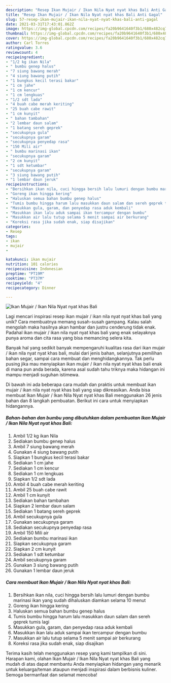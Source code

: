 ```yaml
---
description: "Resep Ikan Mujair / Ikan Nila Nyat nyat khas Bali Anti Gagal"
title: "Resep Ikan Mujair / Ikan Nila Nyat nyat khas Bali Anti Gagal"
slug: 57-resep-ikan-mujair-ikan-nila-nyat-nyat-khas-bali-anti-gagal
date: 2021-03-31T17:43:01.862Z
image: https://img-global.cpcdn.com/recipes/fa20b9641640f3b1/680x482cq70/ikan-mujair-ikan-nila-nyat-nyat-khas-bali-foto-resep-utama.jpg
thumbnail: https://img-global.cpcdn.com/recipes/fa20b9641640f3b1/680x482cq70/ikan-mujair-ikan-nila-nyat-nyat-khas-bali-foto-resep-utama.jpg
cover: https://img-global.cpcdn.com/recipes/fa20b9641640f3b1/680x482cq70/ikan-mujair-ikan-nila-nyat-nyat-khas-bali-foto-resep-utama.jpg
author: Carl Torres
ratingvalue: 3.6
reviewcount: 4
recipeingredient:
- "1/2 kg ikan Nila"
- " bumbu genep halus"
- "7 siung bawang merah"
- "4 siung bawang putih"
- "1 bungkus kecil terasi bakar"
- "1 cm jahe"
- "1 cm kencur"
- "1 cm lengkuas"
- "1/2 sdt lada"
- "4 buah cabe merah keriting"
- "25 buah cabe rawit"
- "1 cm kunyit"
- " bahan tambahan"
- "2 lembar daun salam"
- "1 batang sereh geprek"
- "secukupnya gula"
- "secukupnya garam"
- "secukupnya penyedap rasa"
- "150 Mili air"
- " bumbu marinasi ikan"
- "secukupnya garam"
- "2 cm kunyit"
- "1 sdt ketumbar"
- "secukupnya garam"
- "3 siung bawang putih"
- "1 lembar daun jeruk"
recipeinstructions:
- "Bersihkan ikan nila, cuci hingga bersih lalu lumuri dengan bumbu marinasi ikan yang sudah dihaluskan diamkan selama 10 menut"
- "Goreng ikan hingga kering"
- "Haluskan semua bahan bumbu genep halus"
- "Tumis bumbu hingga harum lalu masukkan daun salam dan sereh geprek tumis lagi"
- "Masukkan gula, garam, dan penyedap rasa aduk kembali"
- "Masukkan ikan lalu aduk sampai ikan tercampur dengan bumbu"
- "Masukkan air lalu tutup selama 5 menit sampai air berkurang"
- "Koreksi rasa jika sudah enak, siap disajikan"
categories:
- Resep
tags:
- ikan
- mujair
- 

katakunci: ikan mujair  
nutrition: 101 calories
recipecuisine: Indonesian
preptime: "PT19M"
cooktime: "PT37M"
recipeyield: "4"
recipecategory: Dinner

---
```



![Ikan Mujair / Ikan Nila Nyat nyat khas Bali](https://img-global.cpcdn.com/recipes/fa20b9641640f3b1/680x482cq70/ikan-mujair-ikan-nila-nyat-nyat-khas-bali-foto-resep-utama.jpg)

Lagi mencari inspirasi resep ikan mujair / ikan nila nyat nyat khas bali yang unik? Cara membuatnya memang susah-susah gampang. Kalau salah mengolah maka hasilnya akan hambar dan justru cenderung tidak enak. Padahal ikan mujair / ikan nila nyat nyat khas bali yang enak selayaknya punya aroma dan cita rasa yang bisa memancing selera kita.

Banyak hal yang sedikit banyak mempengaruhi kualitas rasa dari ikan mujair / ikan nila nyat nyat khas bali, mulai dari jenis bahan, selanjutnya pemilihan bahan segar, sampai cara membuat dan menghidangkannya. Tak perlu pusing jika mau menyiapkan ikan mujair / ikan nila nyat nyat khas bali enak di mana pun anda berada, karena asal sudah tahu triknya maka hidangan ini mampu menjadi suguhan istimewa.




Di bawah ini ada beberapa cara mudah dan praktis untuk membuat ikan mujair / ikan nila nyat nyat khas bali yang siap dikreasikan. Anda bisa membuat Ikan Mujair / Ikan Nila Nyat nyat khas Bali menggunakan 26 jenis bahan dan 8 langkah pembuatan. Berikut ini cara untuk menyiapkan hidangannya.

<!--inarticleads1-->

##### Bahan-bahan dan bumbu yang dibutuhkan dalam pembuatan Ikan Mujair / Ikan Nila Nyat nyat khas Bali:

1. Ambil 1/2 kg ikan Nila
1. Sediakan  bumbu genep halus
1. Ambil 7 siung bawang merah
1. Gunakan 4 siung bawang putih
1. Siapkan 1 bungkus kecil terasi bakar
1. Sediakan 1 cm jahe
1. Sediakan 1 cm kencur
1. Sediakan 1 cm lengkuas
1. Siapkan 1/2 sdt lada
1. Ambil 4 buah cabe merah keriting
1. Ambil 25 buah cabe rawit
1. Ambil 1 cm kunyit
1. Sediakan  bahan tambahan
1. Siapkan 2 lembar daun salam
1. Sediakan 1 batang sereh geprek
1. Ambil secukupnya gula
1. Gunakan secukupnya garam
1. Sediakan secukupnya penyedap rasa
1. Ambil 150 Mili air
1. Sediakan  bumbu marinasi ikan
1. Siapkan secukupnya garam
1. Siapkan 2 cm kunyit
1. Sediakan 1 sdt ketumbar
1. Ambil secukupnya garam
1. Gunakan 3 siung bawang putih
1. Gunakan 1 lembar daun jeruk




<!--inarticleads2-->

##### Cara membuat Ikan Mujair / Ikan Nila Nyat nyat khas Bali:

1. Bersihkan ikan nila, cuci hingga bersih lalu lumuri dengan bumbu marinasi ikan yang sudah dihaluskan diamkan selama 10 menut
1. Goreng ikan hingga kering
1. Haluskan semua bahan bumbu genep halus
1. Tumis bumbu hingga harum lalu masukkan daun salam dan sereh geprek tumis lagi
1. Masukkan gula, garam, dan penyedap rasa aduk kembali
1. Masukkan ikan lalu aduk sampai ikan tercampur dengan bumbu
1. Masukkan air lalu tutup selama 5 menit sampai air berkurang
1. Koreksi rasa jika sudah enak, siap disajikan




Terima kasih telah menggunakan resep yang kami tampilkan di sini. Harapan kami, olahan Ikan Mujair / Ikan Nila Nyat nyat khas Bali yang mudah di atas dapat membantu Anda menyiapkan hidangan yang menarik untuk keluarga/teman ataupun menjadi inspirasi dalam berbisnis kuliner. Semoga bermanfaat dan selamat mencoba!
